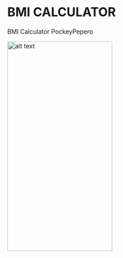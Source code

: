 # BMI CALCULATOR

BMI Calculator 
PockeyPepero

<img src="https://user-images.githubusercontent.com/54741996/110587509-bf608b00-81ae-11eb-9239-3fcdf1a4796a.png" alt="alt text" width="240" height="480">

